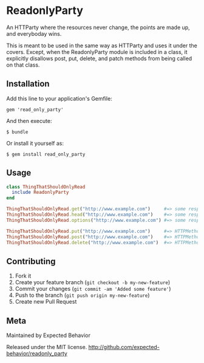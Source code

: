 # ReadonlyParty

An HTTParty where the resources never change, the points are made up,
and everyboday wins.

This is meant to be used in the same way as HTTParty and uses it under
the covers. Except, when the ReadonlyParty module is included in a
class, it explicitly disallows post, put, delete, and patch methods
from being called on that class.

## Installation

Add this line to your application's Gemfile:

    gem 'read_only_party'

And then execute:

    $ bundle

Or install it yourself as:

    $ gem install read_only_party

## Usage

```ruby
class ThingThatShouldOnlyRead
  include ReadonlyParty
end

ThingThatShouldOnlyRead.get("http://www.example.com")     #=> some response
ThingThatShouldOnlyRead.head("http://www.example.com")    #=> some response
ThingThatShouldOnlyRead.options("http://www.example.com") #=> some response

ThingThatShouldOnlyRead.put("http://www.example.com")     #=> HTTPMethodDisallowedException
ThingThatShouldOnlyRead.post("http://www.example.com")    #=> HTTPMethodDisallowedException
ThingThatShouldOnlyRead.delete("http://www.example.com")  #=> HTTPMethodDisallowedException
```

## Contributing

1. Fork it
2. Create your feature branch (`git checkout -b my-new-feature`)
3. Commit your changes (`git commit -am 'Added some feature'`)
4. Push to the branch (`git push origin my-new-feature`)
5. Create new Pull Request

## Meta

Maintained by Expected Behavior

Released under the MIT license. http://github.com/expected-behavior/readonly_party
